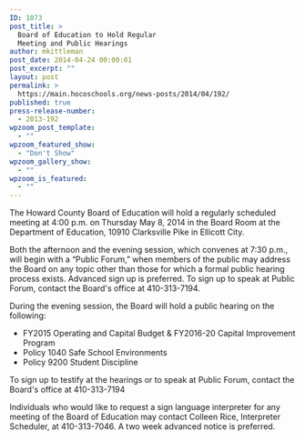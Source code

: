 ```yaml
---
ID: 1073
post_title: >
  Board of Education to Hold Regular
  Meeting and Public Hearings
author: mkittleman
post_date: 2014-04-24 00:00:01
post_excerpt: ""
layout: post
permalink: >
  https://main.hocoschools.org/news-posts/2014/04/192/
published: true
press-release-number:
  - 2013-192
wpzoom_post_template:
  - ""
wpzoom_featured_show:
  - "Don't Show"
wpzoom_gallery_show:
  - ""
wpzoom_is_featured:
  - ""
---
```

The Howard County Board of Education will hold a regularly scheduled meeting at 4:00 p.m. on Thursday May 8, 2014 in the Board Room at the Department of Education, 10910 Clarksville Pike in Ellicott City.

Both the afternoon and the evening session, which convenes at 7:30 p.m., will begin with a “Public Forum,” when members of the public may address the Board on any topic other than those for which a formal public hearing process exists. Advanced sign up is preferred. To sign up to speak at Public Forum, contact the Board's office at 410-313-7194.

During the evening session, the Board will hold a public hearing on the following:
<ul>
	<li>FY2015 Operating and Capital Budget &amp; FY2016-20 Capital Improvement Program</li>
	<li>Policy 1040 Safe School Environments</li>
	<li>Policy 9200 Student Discipline</li>
</ul>
To sign up to testify at the hearings or to speak at Public Forum, contact the Board's office at 410-313-7194

Individuals who would like to request a sign language interpreter for any meeting of the Board of Education may contact Colleen Rice, Interpreter Scheduler, at 410-313-7046. A two week advanced notice is preferred.